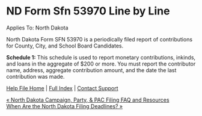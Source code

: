 ND Form Sfn 53970 Line by Line
==========

Applies To: North Dakota

North Dakota Form SFN 53970 is a periodically filed report of contributions for County, City, and School Board Candidates.

**Schedule 1:** This schedule is used to report monetary contributions, inkinds, and loans in the aggregate of $200 or more. You must report the contributor name, address, aggregate contribution amount, and the date the last contribution was made.

[Help File Home](/help/) | [Full Index](/Help-File-Directory/) | [Contact Support](mailto:support@ISPolitical.com)

[« North Dakota Campaign, Party, & PAC Filing FAQ and Resources](/North-Dakota-Campaign-Party-PAC-Filing-FAQ-and-Resources)  
[When Are the North Dakota Filing Deadlines? »](/When-Are-the-North-Dakota-Filing-Deadlines)